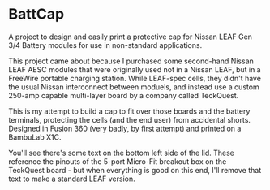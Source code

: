 # BattCap
A project to design and easily print a protective cap for Nissan LEAF Gen 3/4 Battery modules for use in non-standard applications. 

This project came about because I purchased some second-hand Nissan LEAF AESC modules that were originally used not in a Nissan LEAF, but in a FreeWire portable charging station. While LEAF-spec cells, they didn't have the usual Nissan interconnect between moduels, and instead use a custom 250-amp capable multi-layer board by a company called TeckQuest. 

This is my attempt to build a cap to fit over those boards and the battery terminals, protecting the cells (and the end user) from accidental shorts. Designed in Fusion 360 (very badly, by first attempt) and printed on a BambuLab X1C. 

You'll see there's some text on the bottom left side of the lid. These reference the pinouts of the 5-port Micro-Fit breakout box on the TeckQuest board - but when everything is good on this end, I'll remove that text to make a standard LEAF version. 





